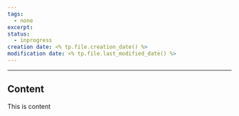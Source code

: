 ```yaml
---
tags:
  - none
excerpt: 
status:
  - inprogress
creation date: <% tp.file.creation_date() %>
modification date: <% tp.file.last_modified_date() %>
---
```


---

## Content

This is content
